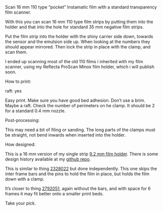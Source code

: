 Scan 16 mm 110 type “pocket” Instamatic film with a standard transparency film scanner.

With this you can scan 16 mm  110 type film strips by putting them into the holder and that into the hole for standard 35 mm negative film strips.

Put the film strip into the holder with the shiny carrier side down, towards the sensor and the emulsion side up. When looking at the numbers they should appear mirrored. Then lock the strip in place with the clamp, and scan them.

I ended up scanning most of the old 110 films i inherited with my film scanner, using my Reflecta ProScan Minox film holder, which i will publish soon.


How to print:

raft: yes

Easy print. Make sure you have good bed adhesion. Don’t use a brim. Maybe a raft. Check the number of perimeters on he clamp. It should be 2 for a standard 0.4 mm nozzle.

Post-processing:

This may need a bit of filing or sanding. The long parts of the clamps must be straight, not bend inwards when inserted into the holder.


How designed:

 This is a 16 mm version of my single strip [9.2 mm film holder](https://www.thingiverse.com/thing:3294183). There is some design history available at my [github repo](https://github.com/ospalh/3d-printing/tree/develop/Flachbettfilmhalter).

This is similar to thing [2328022](https://www.thingiverse.com/thing:2328022) but done independently. This one skips the inter frame bars and the pins to hold the film in place, but holds the film down with a clamp.

It’s closer to thing [2792051](https://www.thingiverse.com/thing:2792051), again without the bars, and with space for 6 frames it may fit better onto a smaller print beds.

Take your pick.
